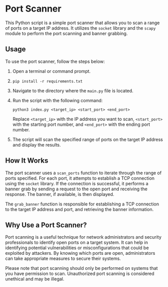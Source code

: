 # Port Scanner

This Python script is a simple port scanner that allows you to scan a range of ports on a target IP address. It utilizes the `socket` library and the `scapy` module to perform the port scanning and banner grabbing.

## Usage

To use the port scanner, follow the steps below:

1. Open a terminal or command prompt.
2.     
    ```
    pip install -r requirements.txt
    ```
3. Navigate to the directory where the `main.py` file is located.
4. Run the script with the following command:

    ```
    python3 index.py <target_ip> <start_port> <end_port>
    ```

    Replace `<target_ip>` with the IP address you want to scan, `<start_port>` with the starting port number, and `<end_port>` with the ending port number.

4. The script will scan the specified range of ports on the target IP address and display the results.

## How It Works

The port scanner uses a `scan_ports` function to iterate through the range of ports specified. For each port, it attempts to establish a TCP connection using the `socket` library. If the connection is successful, it performs a banner grab by sending a request to the open port and receiving the response. The banner, if available, is then displayed.

The `grab_banner` function is responsible for establishing a TCP connection to the target IP address and port, and retrieving the banner information.

## Why Use a Port Scanner?

Port scanning is a useful technique for network administrators and security professionals to identify open ports on a target system. It can help in identifying potential vulnerabilities or misconfigurations that could be exploited by attackers. By knowing which ports are open, administrators can take appropriate measures to secure their systems.

Please note that port scanning should only be performed on systems that you have permission to scan. Unauthorized port scanning is considered unethical and may be illegal.
